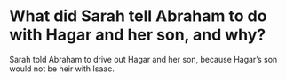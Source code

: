 # What did Sarah tell Abraham to do with Hagar and her son, and why?

Sarah told Abraham to drive out Hagar and her son, because Hagar’s son would not be heir with Isaac.

